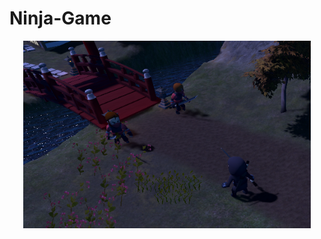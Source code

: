 # Ninja-Game

<p align="center">
  <img width="460" height="300" src="https://github.com/cvandergeugten/Ninja-Game/blob/main/ProjectImages/Ninja%20Game%20Preview.png">
</p>
